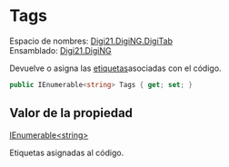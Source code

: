 # Tags

Espacio de nombres: [Digi21.DigiNG.DigiTab](/digi3d-net/programacion/.net/referencia/digi21.diging/digi21.diging.digitab/)  
Ensamblado: [Digi21.DigiNG](/digi3d-net/programacion/.net/referencia/digi21.diging.plugin/digi21.diging/)

Devuelve o asigna las [etiquetas](../../../../../../../referencia/editor-de-tablas-de-codigos/pestanas/codigos/propiedades-del-codigo.md#etiquetas)asociadas con el código.

```csharp
public IEnumerable<string> Tags { get; set; }
```

## Valor de la propiedad

[IEnumerable&lt;string&gt;](https://docs.microsoft.com/en-us/dotnet/api/system.collections.generic.ienumerable-1?view=net-5.0)

Etiquetas asignadas al código.




